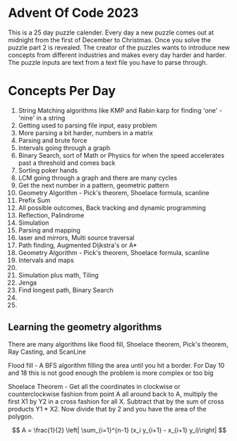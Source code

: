 # Advent Of Code 2023

This is a 25 day puzzle calender. Every day a new puzzle comes out at midnight from the first of
December to Christmas. Once you solve the puzzle part 2 is revealed. The creator of the puzzles
wants to introduce new concepts from different industries and makes every day harder and harder.
The puzzle inputs are text from a text file you have to parse through.

# Concepts Per Day

1. String Matching algorithms like KMP and Rabin karp for finding 'one' - 'nine' in a string
2. Getting used to parsing file input, easy problem
3. More parsing a bit harder, numbers in a matrix
4. Parsing and brute force
5. Intervals going through a graph
6. Binary Search, sort of Math or Physics for when the speed accelerates past a threshold and comes back
7. Sorting poker hands
8. LCM going through a graph and there are many cycles
9. Get the next number in a pattern, geometric pattern
10. Geometry Algorithm - Pick's theorem, Shoelace formula, scanline
11. Prefix Sum
12. All possible outcomes, Back tracking and dynamic programming
13. Reflection, Palindrome
14. Simulation
15. Parsing and mapping
16. laser and mirrors, Multi source traversal
17. Path finding, Augmented Dijkstra's or A*
18. Geometry Algorithm - Pick's theorem, Shoelace formula, scanline
19. Intervals and maps 
20. 
21. Simulation plus math, Tiling
22. Jenga
23. Find longest path, Binary Search
24. 
25. 


## Learning the geometry algorithms

There are many algorithms like flood fill, Shoelace theorem, Pick's theorem,
Ray Casting, and ScanLine

Flood fill - A BFS algorithm filling the area until you hit a border.
For Day 10 and 18 this is not good enough the problem is more complex
or too big

Shoelace Theorem - Get all the coordinates in clockwise or counterclockwise
fashion from point A all around back to A, multiply the first X1 by Y2
in a cross fashion for all X. Subtract that by the sum of cross products
Y1 * X2. Now divide that by 2 and you have the area of the polygon.

$$
A = \frac{1}{2} \left| \sum_{i=1}^{n-1} (x_i y_{i+1} - x_{i+1} y_i)\right|
$$

